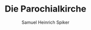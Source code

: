 ---
image: /assets/images/spiker/26a.jpg
author: Samuel Heinrich Spiker
artist: 
engraver: 
title: "Die Parochialkirche"
subtitle: 
tags:
  - Church
layout: post
---